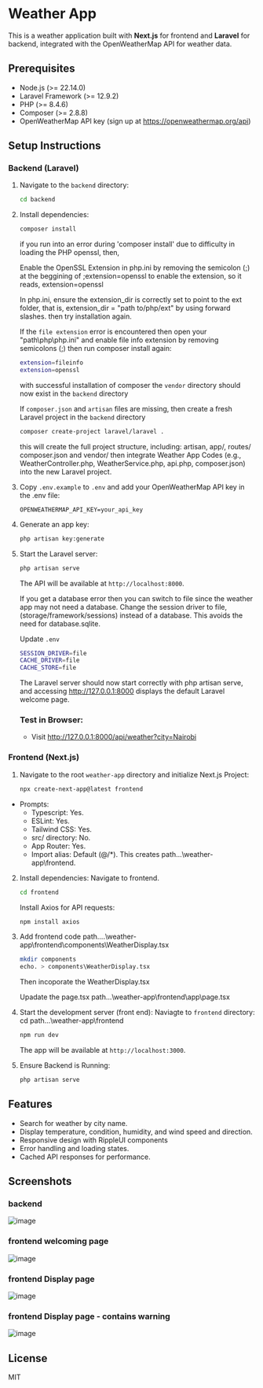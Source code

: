 # Weather App

This is a weather application built with **Next.js** for frontend and **Laravel** for backend, integrated with the OpenWeatherMap API for weather data.

## Prerequisites

- Node.js (&gt;= 22.14.0)
- Laravel Framework (&gt;= 12.9.2)
- PHP (&gt;= 8.4.6)
- Composer (&gt;= 2.8.8)
- OpenWeatherMap API key (sign up at https://openweathermap.org/api)

## Setup Instructions

### Backend (Laravel)

1. Navigate to the `backend` directory:

   ```bash
   cd backend
   ```

2. Install dependencies:

   ```bash
   composer install
   ```
   if you run into an error during 'composer install' due to difficulty in loading the PHP openssl, then,
   
   Enable the OpenSSL Extension in php.ini by removing the semicolon (;) at the beggining of ;extension=openssl to enable the extension,
   so it reads, extension=openssl
   
   In php.ini, ensure the extension_dir is correctly set to point to the ext folder, that is, extension_dir = "path to/php/ext" by using     forward slashes. then try installation again.

   If the `file extension` error is encountered then open your "path\php\php.ini" and enable file info extension by removing semicolons (;)     then run composer install again:
   ```bash
   extension=fileinfo
   extension=openssl

   ```

   with successful installation of composer the `vendor` directory should now exist in the `backend` directory

   If `composer.json` and `artisan` files are missing, then create a fresh Laravel project in the `backend` directory

   ```bash
   composer create-project laravel/laravel .
   ```
   this will create the full project structure, including: artisan, app/, routes/ composer.json and vendor/
   then integrate Weather App Codes (e.g., WeatherController.php, WeatherService.php, api.php, composer.json) into the new Laravel           project.

4. Copy `.env.example` to `.env` and add your OpenWeatherMap API key in the .env file:

   ```env
   OPENWEATHERMAP_API_KEY=your_api_key
   ```

5. Generate an app key:

   ```bash
   php artisan key:generate
   ```

6. Start the Laravel server:

   ```bash
   php artisan serve
   ```

   The API will be available at `http://localhost:8000`.

   If you get a database error then you can switch to file since the weather app may not need a database.
   Change the session driver to file, (storage/framework/sessions) instead of a database. This avoids the need for database.sqlite.

   Update `.env`
   ```bash
   SESSION_DRIVER=file
   CACHE_DRIVER=file
   CACHE_STORE=file

   ```

   The Laravel server should now start correctly with php artisan serve, and accessing http://127.0.0.1:8000 displays the default Laravel welcome page.
   ### Test in Browser:
   - Visit http://127.0.0.1:8000/api/weather?city=Nairobi

### Frontend (Next.js)

1. Navigate to the root `weather-app` directory and initialize Next.js Project:

   ```bash
   npx create-next-app@latest frontend
   ```
  - Prompts:
     - Typescript: Yes.
     - ESLint: Yes.
     - Tailwind CSS: Yes.
     - src/ directory: No.
     -  App Router: Yes.
     -  Import alias: Default (@/*).
      This creates path...\weather-app\frontend.

   

2. Install dependencies:
   Navigate to frontend.
   ```bash
   cd frontend
   ```
   Install Axios for API requests:

   ```bash
   npm install axios
   ```
3. Add frontend code
   path....\weather-app\frontend\components\WeatherDisplay.tsx

   ```bash
   mkdir components
   echo. > components\WeatherDisplay.tsx
   ```
   Then incoporate the WeatherDisplay.tsx

   Upadate the page.tsx
  path...\weather-app\frontend\app\page.tsx

4. Start the development server (front end):
   Naviagte to `frontend` directory: cd path...\weather-app\frontend

   ```bash
   npm run dev
   ```

   The app will be available at `http://localhost:3000`.
5. Ensure Backend is Running:
   ```bash
   php artisan serve
   ```

## Features

- Search for weather by city name.
- Display temperature, condition, humidity, and wind speed and direction.
- Responsive design with RippleUI components
- Error handling and loading states.
- Cached API responses for performance.

## Screenshots

### backend
![image](https://github.com/user-attachments/assets/a602e790-c265-4630-8703-2be45d19ab34)

### frontend welcoming page
![image](https://github.com/user-attachments/assets/c7fc8145-b80a-4fc9-9206-54fa26318362)

### frontend Display page
![image](https://github.com/user-attachments/assets/e03a18d1-c62b-4c1c-8353-6fd1cb6fcb72)

### frontend Display page - contains warning
![image](https://github.com/user-attachments/assets/b80d849d-40f3-498e-8374-840e6a15e761)


## License

MIT

